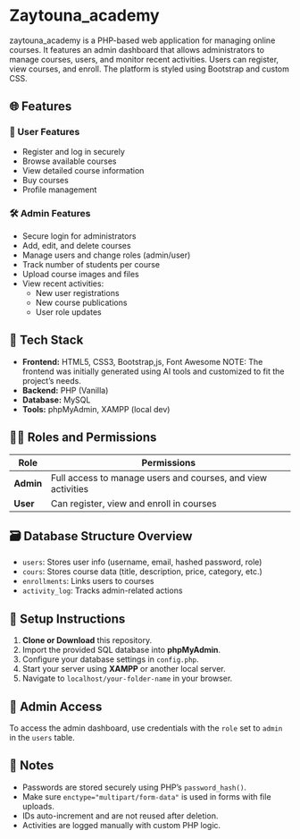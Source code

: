 # Zaytouna_academy
zaytouna_academy is a PHP-based web application for managing online courses. It features an admin dashboard that allows administrators to manage courses, users, and monitor recent activities. Users can register, view courses, and enroll. The platform is styled using Bootstrap and custom CSS.  


## 🌐 Features

### 👤 User Features
- Register and log in securely
- Browse available courses
- View detailed course information
- Buy courses
- Profile management

### 🛠️ Admin Features
- Secure login for administrators
- Add, edit, and delete courses
- Manage users and change roles (admin/user)
- Track number of students per course
- Upload course images and files
- View recent activities:
  - New user registrations
  - New course publications
  - User role updates

## 🧱 Tech Stack

- **Frontend:** HTML5, CSS3, Bootstrap,js, Font Awesome
NOTE: The frontend was initially generated using AI tools and customized to fit the project’s needs.
- **Backend:** PHP (Vanilla)
- **Database:** MySQL
- **Tools:** phpMyAdmin, XAMPP (local dev)

## 🧑‍💻 Roles and Permissions

| Role      | Permissions |
|-----------|-------------|
| **Admin** | Full access to manage users and courses, and view activities |
| **User**  | Can register, view and enroll in courses |

## 🗃️ Database Structure Overview

- `users`: Stores user info (username, email, hashed password, role)
- `cours`: Stores course data (title, description, price, category, etc.)
- `enrollments`: Links users to courses
- `activity_log`: Tracks admin-related actions

## 📌 Setup Instructions

1. **Clone or Download** this repository.
2. Import the provided SQL database into **phpMyAdmin**.
3. Configure your database settings in `config.php`.
4. Start your server using **XAMPP** or another local server.
5. Navigate to `localhost/your-folder-name` in your browser.

## 🔐 Admin Access

To access the admin dashboard, use credentials with the `role` set to `admin` in the `users` table.

## 📑 Notes

- Passwords are stored securely using PHP’s `password_hash()`.
- Make sure `enctype="multipart/form-data"` is used in forms with file uploads.
- IDs auto-increment and are not reused after deletion.
- Activities are logged manually with custom PHP logic.




